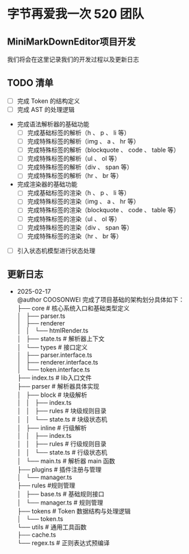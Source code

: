 # 字节再爱我一次 520 团队
## MiniMarkDownEditor项目开发
我们将会在这里记录我们的开发过程以及更新日志

## TODO 清单
- [ ] 完成 Token 的结构定义
- [ ] 完成 AST 的处理逻辑 
- 完成语法解析器的基础功能
    - [ ] 完成基础标签的解析（h 、 p 、 li 等）
    - [ ] 完成特殊标签的解析（img 、 a 、 hr 等）
    - [ ] 完成特殊标签的解析（blockquote 、 code 、 table 等）
    - [ ] 完成特殊标签的解析（ul 、 ol 等）
    - [ ] 完成特殊标签的解析（div 、 span 等）
    - [ ] 完成特殊标签的解析（hr 、 br 等）

- 完成渲染器的基础功能
    - [ ] 完成基础标签的渲染（h 、 p 、 li 等）
    - [ ] 完成特殊标签的渲染（img 、 a 、 hr 等）
    - [ ] 完成特殊标签的渲染（blockquote 、 code 、 table 等）
    - [ ] 完成特殊标签的渲染（ul 、 ol 等）
    - [ ] 完成特殊标签的渲染（div 、 span 等）
    - [ ] 完成特殊标签的渲染（hr 、 br 等）

- [ ] 引入状态机模型进行状态处理

## 更新日志
- 2025-02-17 <br>
  @author COOSONWEI 完成了项目基础的架构划分具体如下：<br>
├── core # 核心系统入口和基础类型定义 <br>
│   ├── parser.ts <br>
│   ├── renderer <br>
│   │   └── htmlRender.ts <br>
│   ├── state.ts # 解析器上下文<br>
│   └── types # 接口定义<br>
│       ├── parser.interface.ts <br>
│       ├── renderer.interface.ts <br>
│       └── token.interface.ts <br>
├── index.ts # lib入口文件 <br>
├── parser # 解析器具体实现 <br>
│   ├── block # 块级解析 <br>
│   │   ├── index.ts <br>
│   │   ├── rules # 块级规则目录 <br>
│   │   └── state.ts # 块级状态机 <br>
│   ├── inline # 行级解析 <br>
│   │   ├── index.ts <br>
│   │   ├── rules # 行级规则目录 <br>
│   │   └── state.ts # 行级状态机 <br>
│   └── main.ts # 解析器 main 函数<br>
├── plugins # 插件注册与管理 <br>
│   └── manager.ts <br>
├── rules #规则管理 <br>
│   ├── base.ts # 基础规则接口<br>
│   └── manager.ts # 规则管理<br>
├── tokens # Token 数据结构与处理逻辑<br>
│   └── token.ts <br>
└── utils # 通用工具函数<br>
    ├── cache.ts <br>
    └── regex.ts # 正则表达式预编译<br>

